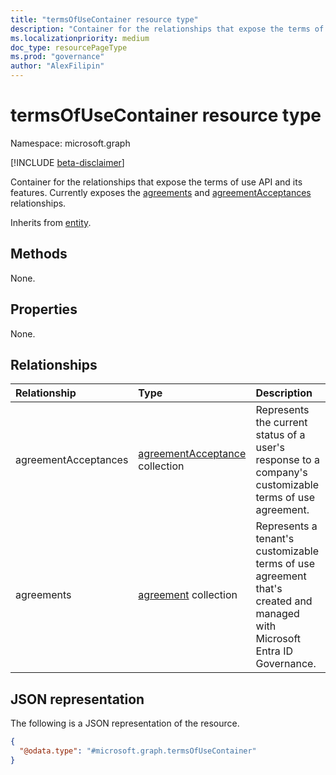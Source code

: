 ```yaml
---
title: "termsOfUseContainer resource type"
description: "Container for the relationships that expose the terms of use API and its features. Currently exposes the agreements and agreementAcceptances relationships."
ms.localizationpriority: medium
doc_type: resourcePageType
ms.prod: "governance"
author: "AlexFilipin"
---
```


# termsOfUseContainer resource type

Namespace: microsoft.graph

[!INCLUDE [beta-disclaimer](../../includes/beta-disclaimer.md)]

Container for the relationships that expose the terms of use API and its features. Currently exposes the [agreements](agreement.md) and [agreementAcceptances](agreementacceptance.md) relationships.

Inherits from [entity](entity.md).

## Methods

None.

## Properties

None.

## Relationships

|Relationship|Type|Description|
|:---|:---|:---|
|agreementAcceptances|[agreementAcceptance](agreementacceptance.md) collection| Represents the current status of a user's response to a company's customizable terms of use agreement.|
|agreements|[agreement](agreement.md) collection|Represents a tenant's customizable terms of use agreement that's created and managed with Microsoft Entra ID Governance.|

## JSON representation

The following is a JSON representation of the resource.
<!-- {
  "blockType": "resource",
  "keyProperty": "id",
  "@odata.type": "microsoft.graph.termsOfUseContainer",
  "openType": false
}
-->
``` json
{
  "@odata.type": "#microsoft.graph.termsOfUseContainer"
}
```
